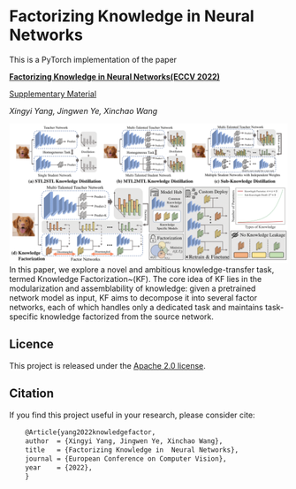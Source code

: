 # Factorizing Knowledge in  Neural Networks
This is a PyTorch implementation of the paper

[**Factorizing Knowledge in  Neural Networks(ECCV 2022)**](https://arxiv.org/abs/2207.03337)

[Supplementary Material](https://drive.google.com/file/d/1BkXgJHJ-64NAADZOLHZAWdgK0VcLoZXQ/view?usp=sharing)

*Xingyi Yang, Jingwen Ye, Xinchao Wang* 

![kf](assets/KnowledgeFactior_full-1.png)
In this paper, we explore a novel and ambitious knowledge-transfer task, termed Knowledge Factorization~(KF). The core idea of KF lies in the modularization 
and assemblability of knowledge: given a pretrained network model as input, KF aims to decompose it into several factor networks, each of which handles only a dedicated task and maintains task-specific knowledge factorized from the source network.

## Licence
This project is released under the [Apache 2.0 license](LICENCE).

## Citation
If you find this project useful in your research, please consider cite:

        @Article{yang2022knowledgefactor,
        author  = {Xingyi Yang, Jingwen Ye, Xinchao Wang},
        title   = {Factorizing Knowledge in  Neural Networks},
        journal = {European Conference on Computer Vision},
        year    = {2022},
        }
